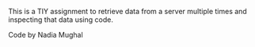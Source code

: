 This is a TIY assignment to retrieve data from a server multiple times and inspecting that data using code.

Code by Nadia Mughal
